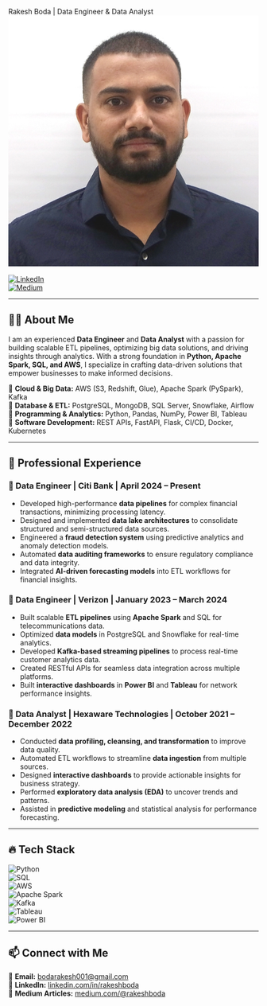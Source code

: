  Rakesh Boda | Data Engineer & Data Analyst  
 ![Profile Image](Rakesh_Boda)
 
[![LinkedIn](https://img.shields.io/badge/LinkedIn-Connect-blue?logo=linkedin)](https://www.linkedin.com/in/boda-rakesh-0922011a4/)  
[![Medium](https://img.shields.io/badge/Medium-Read%20Articles-black?logo=medium)](https://medium.com/@bodarakesh001)  
  

---

## 👨‍💻 About Me  
I am an experienced **Data Engineer** and **Data Analyst** with a passion for building scalable ETL pipelines, optimizing big data solutions, and driving insights through analytics. With a strong foundation in **Python, Apache Spark, SQL, and AWS**, I specialize in crafting data-driven solutions that empower businesses to make informed decisions.  

🔹 **Cloud & Big Data:** AWS (S3, Redshift, Glue), Apache Spark (PySpark), Kafka  
🔹 **Database & ETL:** PostgreSQL, MongoDB, SQL Server, Snowflake, Airflow  
🔹 **Programming & Analytics:** Python, Pandas, NumPy, Power BI, Tableau  
🔹 **Software Development:** REST APIs, FastAPI, Flask, CI/CD, Docker, Kubernetes  

---

## 💼 Professional Experience  

### **🔹 Data Engineer | Citi Bank | April 2024 – Present**  
- Developed high-performance **data pipelines** for complex financial transactions, minimizing processing latency.  
- Designed and implemented **data lake architectures** to consolidate structured and semi-structured data sources.  
- Engineered a **fraud detection system** using predictive analytics and anomaly detection models.  
- Automated **data auditing frameworks** to ensure regulatory compliance and data integrity.  
- Integrated **AI-driven forecasting models** into ETL workflows for financial insights.  

### **🔹 Data Engineer | Verizon | January 2023 – March 2024**  
- Built scalable **ETL pipelines** using **Apache Spark** and SQL for telecommunications data.  
- Optimized **data models** in PostgreSQL and Snowflake for real-time analytics.  
- Developed **Kafka-based streaming pipelines** to process real-time customer analytics data.  
- Created RESTful APIs for seamless data integration across multiple platforms.  
- Built **interactive dashboards** in **Power BI** and **Tableau** for network performance insights.  

### **🔹 Data Analyst | Hexaware Technologies | October 2021 – December 2022**  
- Conducted **data profiling, cleansing, and transformation** to improve data quality.  
- Automated ETL workflows to streamline **data ingestion** from multiple sources.  
- Designed **interactive dashboards** to provide actionable insights for business strategy.  
- Performed **exploratory data analysis (EDA)** to uncover trends and patterns.  
- Assisted in **predictive modeling** and statistical analysis for performance forecasting.  


---

## 🔥 Tech Stack  

![Python](https://img.shields.io/badge/Python-3776AB?style=for-the-badge&logo=python&logoColor=white)  
![SQL](https://img.shields.io/badge/SQL-4479A1?style=for-the-badge&logo=postgresql&logoColor=white)  
![AWS](https://img.shields.io/badge/AWS-FF9900?style=for-the-badge&logo=amazonaws&logoColor=white)  
![Apache Spark](https://img.shields.io/badge/Spark-FDB515?style=for-the-badge&logo=apache-spark&logoColor=black)  
![Kafka](https://img.shields.io/badge/Kafka-231F20?style=for-the-badge&logo=apache-kafka&logoColor=white)  
![Tableau](https://img.shields.io/badge/Tableau-E97627?style=for-the-badge&logo=tableau&logoColor=white)  
![Power BI](https://img.shields.io/badge/Power%20BI-F2C811?style=for-the-badge&logo=powerbi&logoColor=black)  

---


## 📫 Connect with Me  

📧 **Email:** [bodarakesh001@gmail.com](mailto:bodarakesh001@gmail.com)  
🔗 **LinkedIn:** [linkedin.com/in/rakeshboda](www.linkedin.com/in/boda-rakesh-0922011a4)  
📝 **Medium Articles:** [medium.com/@rakeshboda](https://medium.com/@bodarakesh001)  
  


